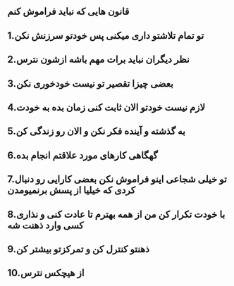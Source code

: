 قانون هایی که نباید فراموش کنم
---
1.تو تمام تلاشتو داری میکنی پس خودتو سرزنش نکن
---
2.نظر دیگران نباید برات مهم باشه ازشون نترس
---
3.بعضی چیزا تقصیر تو نیست خودخوری نکن
---
4.لازم نیست خودتو الان ثابت کنی زمان بده به خودت
---
5.به گذشته و آینده فکر نکن و الان رو زندگی کن
---
6.گهگاهی کارهای مورد علاقتم انجام بده
---
7.تو خیلی شجاعی اینو فراموش نکن بعضی کارایی رو دنبال کردی که خیلیا از پسش برنمیومدن
---
8.با خودت تکرار کن من از همه بهترم تا عادت کنی و نذاری کسی وارد ذهنت شه
---
9.ذهنتو کنترل کن و تمرکزتو بیشتر کن
---
10.از هیچکس نترس
---
